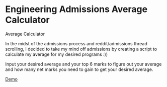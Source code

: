 # Engineering Admissions Average Calculator
Average Calculator

In the midst of the admissions process and reddit/admissions thread scrolling, I decided to take my mind off admissions by creating a script to calculate my average for my desired programs :))

Input your desired average and your top 6 marks to figure out your average and how many net marks you need to gain to get your desired average.

 [Demo](https://vinhocent.github.io/Engineering-Admissions-Average-Calculator/)

